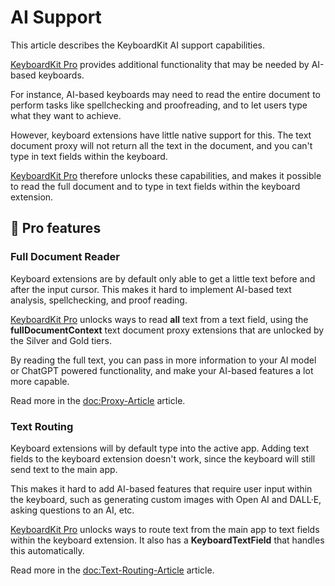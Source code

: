 # AI Support

This article describes the KeyboardKit AI support capabilities.

[KeyboardKit Pro][Pro] provides additional functionality that may be needed by AI-based keyboards.

For instance, AI-based keyboards may need to read the entire document to perform tasks like spellchecking and proofreading, and to let users type what they want to achieve.

However, keyboard extensions have little native support for this. The text document proxy will not return all the text in the document, and you can't type in text fields within the keyboard.

[KeyboardKit Pro][Pro] therefore unlocks these capabilities, and makes it possible to read the full document and to type in text fields within the keyboard extension.



## 👑 Pro features

### Full Document Reader

Keyboard extensions are by default only able to get a little text before and after the input cursor. This makes it hard to implement AI-based text analysis, spellchecking, and proof reading.

[KeyboardKit Pro][Pro] unlocks ways to read **all** text from a text field, using the **fullDocumentContext** text document proxy extensions that are unlocked by the Silver and Gold tiers.

By reading the full text, you can pass in more information to your AI model or ChatGPT powered functionality, and make your AI-based features a lot more capable.

Read more in the <doc:Proxy-Article> article.


### Text Routing

Keyboard extensions will by default type into the active app. Adding text fields to the keyboard extension doesn't work, since the keyboard will still send text to the main app.

This makes it hard to add AI-based features that require user input within the keyboard, such as generating custom images with Open AI and DALL·E, asking questions to an AI, etc.

[KeyboardKit Pro][Pro] unlocks ways to route text from the main app to text fields within the keyboard extension. It also has a **KeyboardTextField** that handles this automatically.

Read more in the <doc:Text-Routing-Article> article.



[Pro]: https://github.com/KeyboardKit/KeyboardKitPro
